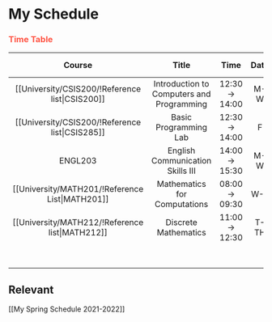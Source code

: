 # My Schedule

### <span style="color: #ff5545;text-transform: capitalize;">Time table</span>

|                     Course                      |                   Title                   |     Time      | Date | Section | Credit Amount |
|:-----------------------------------------------:|:-----------------------------------------:|:-------------:|:----:|:-------:|:-------------:|
| [[University/CSIS200/!Reference list\|CSIS200]] | Introduction to Computers and Programming | 12:30 → 14:00 | M-W  |    4    |       3       |
| [[University/CSIS200/!Reference list\|CSIS285]] |           Basic Programming Lab           | 12:30 → 14:00 |  F   |    2    |       1       |
|                     ENGL203                     |     English Communication Skills III      | 14:00 → 15:30 | M-W  |    9    |       3       |
| [[University/MATH201/!Reference List\|MATH201]] |       Mathematics for Computations        | 08:00 → 09:30 | W-F  |    1    |       3       |
| [[University/MATH212/!Reference list\|MATH212]] |           Discrete Mathematics            | 11:00 → 12:30 | T-TH |    1    |       3       |
|                                                 |                                           |               |      |         | **Total**: 13 |

## Relevant 
[[My Spring Schedule 2021-2022]]